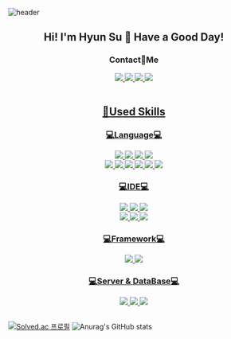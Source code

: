 
![header](https://capsule-render.vercel.app/api?type=waving&color=random&height=200&section=header&text=HyunSuPark&fontSize=80&animation=fadeIn)

<h2 align="center">Hi! I'm Hyun Su 👋 Have a Good Day!</h2>

<h3 align="center">Contact🤝Me</h3>
<div align="center">
  <a href="https://github.com/ParkHyunsu1110" target="_blank"><img src="https://img.shields.io/badge/GitHub-181717?style=flat-square&logo=GitHub&logoColor=white"/>
  <a href="https://www.instagram.com/hyunsu._.0767" target="_blank"><img src="https://img.shields.io/badge/Instagram-2E9AFE?style=flat&logo=Instagram&logoColor=E4405F"/>
  <a href="mailto: hyunsoo5421@gamil.com"><img src="https://img.shields.io/badge/Gmail-EA4335?style=flat-square&logo=Gmail&logoColor=white"/> 
  <a href="mailto: phs0767@gamil.com"><img src="https://img.shields.io/badge/Naver-03C75A?style=flat-square&logo=Naver&logoColor=white"/>
</div>
<br/>
<h2 align="center">💪Used Skills</h2>

<h3 align="center">💻Language💻</h3>
    
<div align="center">
  <img src="https://img.shields.io/badge/Android-3DDC84?style=flat-square&logo=Android&logoColor=white"/>
  <img src="https://img.shields.io/badge/Python-3776AB?style=flat-square&logo=Python&logoColor=white"/>
  
  <img src="https://img.shields.io/badge/C-A8B9CC?style=flat-square&logo=C&logoColor=white"/>
  <img src="https://img.shields.io/badge/C++-00599C?style=flat-square&logo=C%2B%2B&logoColor=white"/> <br/>

  <img src="https://img.shields.io/badge/HTML5-E34F26?style=flat-square&logo=HTML5&logoColor=white"/>
  <img src="https://img.shields.io/badge/CSS3-1572B6?style=flat-square&logo=CSS3&logoColor=white"/>
  <img src="https://img.shields.io/badge/PHP-777BB4?style=flat-square&logo=PHP&logoColor=white"/>
  
  <img src="https://img.shields.io/badge/Java-007396?style=flat-square&logo=Java&logoColor=white"/>
  <img src="https://img.shields.io/badge/Kotlin-7F52FF?style=flat-square&logo=Kotlin&logoColor=white"/>
  <img src="https://img.shields.io/badge/Linux-FCC624?style=flat-square&logo=Linux&logoColor=white"/>
</div>

<h3 align="center">💻IDE💻</h3>
<div align="center">
  <img src="https://img.shields.io/badge/Visual Studio-5C2D91?style=flat-square&logo=Visual Studio&logoColor=white"/>
  <img src="https://img.shields.io/badge/Eclipse IDE-2C2255?style=flat-square&logo=Eclipse IDE&logoColor=white"/>
  <img src="https://img.shields.io/badge/Android Studio-3DDC84?style=flat-square&logo=Android Studio&logoColor=white"/><br/>
  
  <img src="https://img.shields.io/badge/Notepad++-90E59A?style=flat-square&logo=Notepad%2B%2B&logoColor=white"/>
  <img src="https://img.shields.io/badge/Jupyter-F5BCA9?style=flat&logo=Jupyter&logoColor=F37626"/>
<img src="https://img.shields.io/badge/Google Colab-F6D8CE?style=flat&logo=Google Colab&logoColor=F9AB00"/>
</div>
    
<h3 align="center">💻Framework💻</h3>
<div align="center">
  <img src="https://img.shields.io/badge/Bootstrap-7952B3?style=flat&logo=Bootstrap&logoColor=white"/>
  <img src="https://img.shields.io/badge/CodeIgniter-EF4223?style=flat-square&logo=CodeIgniter&logoColor=white"/>
</div>

<h3 align="center">💻Server & DataBase💻</h3>
<div align="center">
  <img src="https://img.shields.io/badge/phpMyAdmin-6C78AF?style=flat-square&logo=phpMyAdmin&logoColor=white"/>
  <img src="https://img.shields.io/badge/MySQL-4479A1?style=flat-square&logo=MySQL&logoColor=white"/>
  <img src="https://img.shields.io/badge/Firebase-F3E2A9?style=flat&logo=Firebase&logoColor=FFCA28"/>
</div>
    
<h2></h2>
    
[![Solved.ac 프로필](http://mazassumnida.wtf/api/v2/generate_badge?boj=phs0767)](https://solved.ac/phs0767)
![Anurag's GitHub stats](https://github-readme-stats.vercel.app/api?username=ParkHyunsu1110&show_icons=true&theme=radical)

<!--
 **ParkHyunsu1110/ParkHyunsu1110** is a ✨ _special_ ✨ repository because its `README.md` (this file) appears on your GitHub profile.

Here are some ideas to get you started:

- 🔭 I’m currently working on ...
- 🌱 I’m currently learning ...
- 👯 I’m looking to collaborate on ...
- 🤔 I’m looking for help with ...
- 💬 Ask me about ...
- 📫 How to reach me: ...
- 😄 Pronouns: ...
- ⚡ Fun fact: ...
-->

